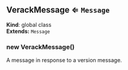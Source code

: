 <a name="VerackMessage"></a>

## VerackMessage ⇐ <code>Message</code>
**Kind**: global class  
**Extends:** <code>Message</code>  
<a name="new_VerackMessage_new"></a>

### new VerackMessage()
A message in response to a version message.

